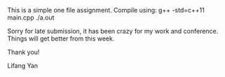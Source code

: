 This is a simple one file assignment. Compile using: 
g++ -std=c++11 main.cpp
./a.out

Sorry for late submission, it has been crazy for my work and conference. Things will get better from this week. 

Thank you! 

Lifang Yan

